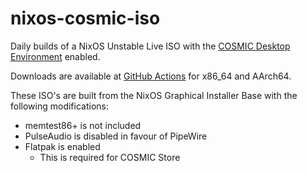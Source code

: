 # nixos-cosmic-iso

Daily builds of a NixOS Unstable Live ISO with the [COSMIC Desktop Environment](https://github.com/lilyinstarlight/nixos-cosmic) enabled.

Downloads are available at [GitHub Actions](https://github.com/drakon64/nixos-cosmic-iso/actions/workflows/cosmic.yml?query=branch%3Amain) for x86_64 and AArch64.

These ISO's are built from the NixOS Graphical Installer Base with the following modifications:
* memtest86+ is not included
* PulseAudio is disabled in favour of PipeWire
* Flatpak is enabled
  * This is required for COSMIC Store
